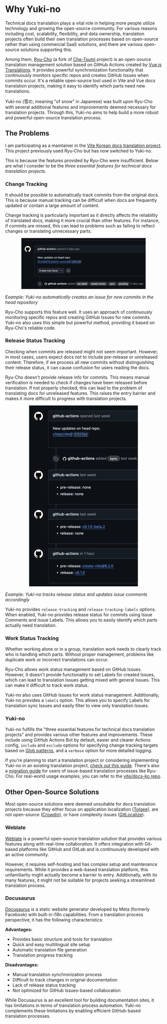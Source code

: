 # Why Yuki-no

Technical docs translation plays a vital role in helping more people utilize technology and growing the open-source community. For various reasons including cost, scalability, flexibility, and data ownership, translation projects often build their own translation processes based on open-source rather than using commercial SaaS solutions, and there are various open-source solutions supporting this.

Among them, [Ryu-Cho](https://github.com/vuejs-translations/ryu-cho) (a fork of [Che-Tsumi](https://github.com/vuejs-jp/che-tsumi) project) is an open-source translation management solution based on GitHub Actions created by [Vue.js Translations](https://github.com/vuejs-translations). It provides powerful synchronization functionality that continuously monitors specific repos and creates GitHub Issues when commits occur. It's a reliable open-source tool used in Vite and Vue docs translation projects, making it easy to identify which parts need new translations.

Yuki-no (雪の, meaning "of snow" in Japanese) was built upon Ryu-Cho with several additional features and improvements deemed necessary for translation projects. Through this, Yuki-no aims to help build a more robust and powerful open-source translation process.

## The Problems

I am participating as a maintainer in the [Vite Korean docs translation project](https://github.com/vitejs/docs-ko). This project previously used Ryu-Cho but has now switched to Yuki-no.

This is because the features provided by Ryu-Cho were insufficient. Below are what I consider to be the _three essential features for technical docs translation projects_.

### Change Tracking

It should be possible to automatically track commits from the original docs. This is because manual tracking can be difficult when docs are frequently updated or contain a large amount of content.

Change tracking is particularly important as it directly affects the reliability of translated docs, making it more crucial than other features. For instance, if commits are missed, this can lead to problems such as failing to reflect changes or translating unnecessary parts.

<p align="center">

<img width="400" src="./docs/change-tracking-example.webp" title="Change Tracking Example" alt="Change Tracking Example">

_Example: Yuki-no automatically creates an issue for new commits in the head repository_

</p>

Ryu-Cho supports this feature well. It uses an approach of continuously monitoring specific repos and creating GitHub Issues for new commits. Yuki-no also uses this simple but powerful method, providing it based on Ryu-Cho's reliable code.

### Release Status Tracking

Checking when commits are released might not seem important. However, in most cases, users expect docs not to include pre-release or unreleased content. Therefore, if we process all new commits without distinguishing their release status, it can cause confusion for users reading the docs.

Ryu-Cho doesn't provide release info for commits. This means manual verification is needed to check if changes have been released before translation. If not properly checked, this can lead to the problem of translating docs for unreleased features. This raises the entry barrier and makes it more difficult to progress with translation projects.

<p align="center">

<img width="350" src="./docs/release-tracking-example.webp" title="Release Tracking Example" alt="Release Tracking Example">

_Example: Yuki-no tracks release status and updates issue comments accordingly_

</p>

Yuki-no provides `release-tracking` and `release-tracking-labels` options. When enabled, Yuki-no provides release status for commits using Issue Comments and Issue Labels. This allows you to easily identify which parts actually need translation.

### Work Status Tracking

Whether working alone or in a group, translation work needs to clearly track who is handling which parts. Without proper management, problems like duplicate work or incorrect translations can occur.

Ryu-Cho allows work status management based on GitHub Issues. However, it doesn't provide functionality to set Labels for created Issues, which can lead to translation Issues getting mixed with general Issues. This can make it difficult to track work status.

Yuki-no also uses GitHub Issues for work status management. Additionally, Yuki-no provides a `labels` option. This allows you to specify Labels for translation sync Issues and easily filter to view only translation Issues.

### Yuki-no

Yuki-no fulfills the "three essential features for technical docs translation projects" and provides various other features and improvements. These include using GitHub Actions Bot by default, easier and clearer Actions config, `include` and `exclude` options for specifying change tracking targets based on [Glob patterns](https://github.com/micromatch/picomatch?tab=readme-ov-file#advanced-globbing), and a `verbose` option for more detailed logging.

If you're planning to start a translation project or considering implementing Yuki-no in an existing translation project, [check out this guide](https://shj.rip/article/Getting-Started-with-Technical-Documentation-Translation-on-GitHub.html). There's also a [migration guide](./MIGRATION.md) for users of issue-based translation processes like Ryu-Cho. For real-world usage examples, you can refer to the [vite/docs-ko repo](https://github.com/vitejs/docs-ko/blob/main/.github/workflows/sync.yml).

## Other Open-Source Solutions

Most open-source solutions were deemed unsuitable for docs translation projects because they either focus on application localization ([Tolgee](https://github.com/tolgee/tolgee-platform)), are not open-source ([Crowdin](https://crowdin.com/)), or have complexity issues ([GitLocalize](https://gitlocalize.com/)).

### Weblate

[Weblate](https://github.com/WeblateOrg/weblate) is a powerful open-source translation solution that provides various features along with real-time collaboration. It offers integration with Git-based platforms like GitHub and GitLab and is continuously developed with an active community.

However, it requires self-hosting and has complex setup and maintenance requirements. While it provides a web-based translation platform, this unfamiliarity might actually become a barrier to entry. Additionally, with its many features, it might not be suitable for projects seeking a streamlined translation process.

### Docusaurus

[Docusaurus](https://github.com/facebook/docusaurus) is a static website generator developed by Meta (formerly Facebook) with built-in i18n capabilities. From a translation process perspective, it has the following characteristics:

**Advantages:**

- Provides basic structure and tools for translation
- Quick and easy multilingual site setup
- Automatic translation file generation
- Translation progress tracking

**Disadvantages:**

- Manual translation synchronization process
- Difficult to track changes in original documentation
- Lack of release status tracking
- Not optimized for GitHub Issues-based collaboration

While Docusaurus is an excellent tool for building documentation sites, it has limitations in terms of translation process automation. Yuki-no complements these limitations by enabling efficient GitHub-based translation processes.
